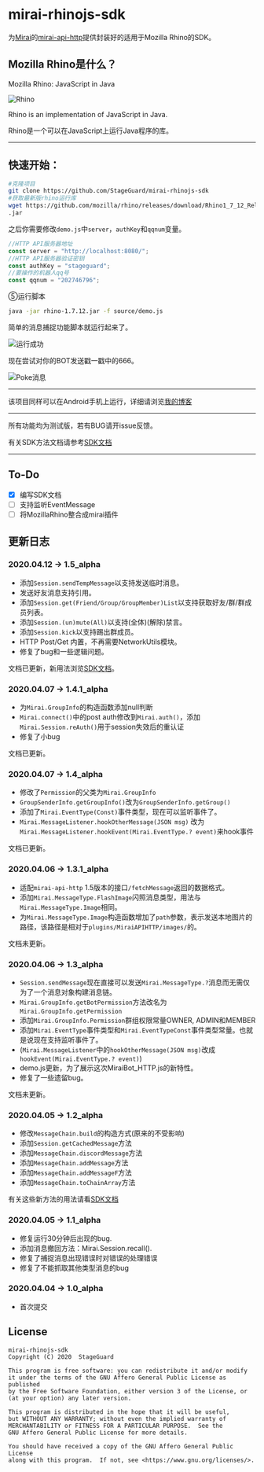 # mirai-rhinojs-sdk
为[Mirai](https://github.com/mamoe/mirai)的[mirai-api-http](https://github.com/mamoe/mirai-api-http)提供封装好的适用于Mozilla Rhino的SDK。

## Mozilla Rhino是什么？
Mozilla Rhino: JavaScript in Java

![Rhino](https://developer.mozilla.org/@api/deki/files/832/=Rhino.jpg)

Rhino is an implementation of JavaScript in Java.

Rhino是一个可以在JavaScript上运行Java程序的库。

----

## 快速开始：
```bash
#克隆项目
git clone https://github.com/StageGuard/mirai-rhinojs-sdk
#获取最新版rhino运行库
wget https://github.com/mozilla/rhino/releases/download/Rhino1_7_12_Release/rhino-1.7.12
.jar
```

之后你需要修改`demo.js`中`server`，`authKey`和`qqnum`变量。
```javascript
//HTTP API服务器地址
const server = "http://localhost:8080/";
//HTTP API服务器验证密钥
const authKey = "stageguard";
//要操作的机器人qq号
const qqnum = "202746796";
```
⑤运行脚本
```bash
java -jar rhino-1.7.12.jar -f source/demo.js
```
简单的消息捕捉功能脚本就运行起来了。

![运行成功](https://cdn.jsdelivr.net/gh/StageGuard/mirai-rhinojs-sdk/static/status.png)

现在尝试对你的BOT发送戳一戳中的666。

![Poke消息](https://cdn.jsdelivr.net/gh/StageGuard/mirai-rhinojs-sdk/static/poke.png)

----

该项目同样可以在Android手机上运行，详细请浏览[我的博客](https://stageguard.top/2020/04/01/run-qqbot-on-termux-android/)

----

所有功能均为测试版，若有BUG请开issue反馈。

有关SDK方法文档请参考[SDK文档](https://stageguard.top/p/mirai-rhinojs-sdk.html)

----

## To-Do
- [x] 编写SDK文档
- [ ] 支持监听EventMessage
- [ ] 将MozillaRhino整合成mirai插件

## 更新日志

### 2020.04.12 → 1.5_alpha

* 添加`Session.sendTempMessage`以支持发送临时消息。
* 发送好友消息支持引用。
* 添加`Session.get(Friend/Group/GroupMember)List`以支持获取好友/群/群成员列表。
* 添加`Session.(un)mute(All)`以支持(全体)(解除)禁言。
* 添加`Session.kick`以支持踢出群成员。
* HTTP Post/Get 内置，不再需要NetworkUtils模块。
* 修复了bug和一些逻辑问题。

文档已更新，新用法浏览[SDK文档](https://stageguard.top/p/mirai-rhinojs-sdk.html)。

### 2020.04.07 → 1.4.1_alpha

* 为`Mirai.GroupInfo`的构造函数添加null判断
* `Mirai.connect()`中的post auth修改到`Mirai.auth()`，添加`Mirai.Session.reAuth()`用于session失效后的重认证
* 修复了小bug

文档已更新。

### 2020.04.07 → 1.4_alpha

* 修改了`Permission`的父类为`Mirai.GroupInfo`
* `GroupSenderInfo.getGroupInfo()`改为`GroupSenderInfo.getGroup()`
* 添加了`Mirai.EventType(Const)`事件类型，现在可以监听事件了。
* `Mirai.MessageListener.hookOtherMessage(JSON msg)` 改为 `Mirai.MessageListener.hookEvent(Mirai.EventType.? event)`来hook事件

文档已更新。

### 2020.04.06 → 1.3.1_alpha

* 适配`mirai-api-http` 1.5版本的接口`/fetchMessage`返回的数据格式。
* 添加`Mirai.MessageType.FlashImage`闪照消息类型，用法与`Mirai.MessageType.Image`相同。
* 为`Mirai.MessageType.Image`构造函数增加了`path`参数，表示发送本地图片的路径，该路径是相对于`plugins/MiraiAPIHTTP/images/`的。

文档未更新。

### 2020.04.06 → 1.3_alpha
* `Session.sendMessage`现在直接可以发送`Mirai.MessageType.?`消息而无需仅为了一个消息对象构建消息链。
* `Mirai.GroupInfo.getBotPermission`方法改名为`Mirai.GroupInfo.getPermission`
* 添加`Mirai.GroupInfo.Permission`群组权限常量OWNER, ADMIN和MEMBER
* 添加`Mirai.EventType`事件类型和`Mirai.EventTypeConst`事件类型常量。也就是说现在支持监听事件了。
* (`Mirai.MessageListener`中的`hookOtherMessage(JSON msg)`改成`hookEvent(Mirai.EventType.? event)`)
* demo.js更新，为了展示这次MiraiBot_HTTP.js的新特性。
* 修复了一些遗留bug。

文档未更新。

### 2020.04.05 → 1.2_alpha
* 修改`MessageChain.build`的构造方式(原来的不受影响)
* 添加`Session.getCachedMessage`方法
* 添加`MessageChain.discordMessage`方法
* 添加`MessageChain.addMessage`方法
* 添加`MessageChain.addMessageF`方法
* 添加`MessageChain.toChainArray`方法

有关这些新方法的用法请看[SDK文档](https://stageguard.top/p/mirai-rhinojs-sdk.html)

### 2020.04.05 → 1.1_alpha
* 修复运行30分钟后出现的bug.
* 添加消息撤回方法：Mirai.Session.recall().
* 修复了捕捉消息出现错误时对错误的处理错误
* 修复了不能抓取其他类型消息的bug
### 2020.04.04 → 1.0_alpha
* 首次提交

## License
```
mirai-rhinojs-sdk
Copyright (C) 2020  StageGuard

This program is free software: you can redistribute it and/or modify
it under the terms of the GNU Affero General Public License as published
by the Free Software Foundation, either version 3 of the License, or
(at your option) any later version.

This program is distributed in the hope that it will be useful,
but WITHOUT ANY WARRANTY; without even the implied warranty of
MERCHANTABILITY or FITNESS FOR A PARTICULAR PURPOSE.  See the
GNU Affero General Public License for more details.

You should have received a copy of the GNU Affero General Public License
along with this program.  If not, see <https://www.gnu.org/licenses/>.
```
